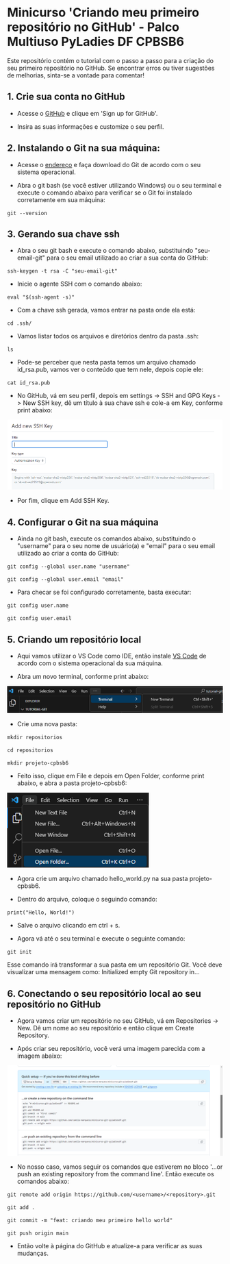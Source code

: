 # Minicurso 'Criando meu primeiro repositório no GitHub' - Palco Multiuso PyLadies DF CPBSB6

Este repositório contém o tutorial com o passo a passo para a criação do seu primeiro repositório no GitHub. Se encontrar erros ou tiver sugestões de melhorias, sinta-se a vontade para comentar! 

## 1. Crie sua conta no GitHub

* Acesse o [GitHub](https://www.github.com) e clique em 'Sign up for GitHub'. 

* Insira as suas informações e customize o seu perfil.

## 2. Instalando o Git na sua máquina: 

* Acesse o [endereço](https://git-scm.com/downloads) e faça download do Git de acordo com o seu sistema operacional. 

* Abra o git bash (se você estiver utilizando Windows) ou o seu terminal e execute o comando abaixo para verificar se o Git foi instalado corretamente em sua máquina: 

```
git --version
```

## 3. Gerando sua chave ssh

* Abra o seu git bash e execute o comando abaixo, substituindo "seu-email-git" para o seu email utilizado ao criar a sua conta do GitHub:

```
ssh-keygen -t rsa -C "seu-email-git"
```

* Inicie o agente SSH com o comando abaixo: 

```
eval "$(ssh-agent -s)"
```

* Com a chave ssh gerada, vamos entrar na pasta onde ela está:

```
cd .ssh/
```

* Vamos listar todos os arquivos e diretórios dentro da pasta .ssh:

```
ls
```

* Pode-se perceber que nesta pasta temos um arquivo chamado id_rsa.pub, vamos ver o conteúdo que tem nele, depois copie ele:

```
cat id_rsa.pub
```

* No GitHub, vá em seu perfil, depois em settings -> SSH and GPG Keys -> New SSH key, dê um título à sua chave ssh e cole-a em Key, conforme print abaixo: 

![chave ssh github](/prints/new_ssh.png)

* Por fim, clique em Add SSH Key.

## 4. Configurar o Git na sua máquina 

* Ainda no git bash, execute os comandos abaixo, substituindo o "username" para o seu nome de usuário(a) e "email" para o seu email utilizado ao criar a conta do GitHub: 

```
git config --global user.name "username"
```

```
git config --global user.email "email" 
```

* Para checar se foi configurado corretamente, basta executar: 

```
git config user.name
```

```
git config user.email
```

## 5. Criando um repositório local

* Aqui vamos utilizar o VS Code como IDE, então instale [VS Code](https://code.visualstudio.com/download) de acordo com o sistema operacional da sua máquina. 

* Abra um novo terminal, conforme print abaixo: 

![terminal do VS Code](/prints/new_terminal.png)

* Crie uma nova pasta: 

```
mkdir repositorios
```

```
cd repositorios
```

```
mkdir projeto-cpbsb6
```

* Feito isso, clique em File e depois em Open Folder, conforme print abaixo, e abra a pasta projeto-cpbsb6: 

![caminho da pasta](/prints/open_folder.png)

* Agora crie um arquivo chamado hello_world.py na sua pasta projeto-cpbsb6.

* Dentro do arquivo, coloque o seguindo comando: 

```
print("Hello, World!")
```

* Salve o arquivo clicando em ctrl + s. 

* Agora vá até o seu terminal e execute o seguinte comando: 

```
git init
```

Esse comando irá transformar a sua pasta em um repositório Git. Você deve visualizar uma mensagem como: Initialized empty Git repository in...

## 6. Conectando o seu repositório local ao seu repositório no GitHub 

* Agora vamos criar um repositório no seu GitHub, vá em Repositories -> New. Dê um nome ao seu repositório e então clique em Create Repository.

* Após criar seu repositório, você verá uma imagem parecida com a imagem abaixo: 

![repo git](/prints/git_init.png)

* No nosso caso, vamos seguir os comandos que estiverem no bloco '…or push an existing repository from the command line'. Então execute os comandos abaixo:

```
git remote add origin https://github.com/<username>/<repository>.git
```

```
git add . 
```

```
git commit -m "feat: criando meu primeiro hello world" 
```

```
git push origin main
```

* Então volte à página do GitHub e atualize-a para verificar as suas mudanças.
